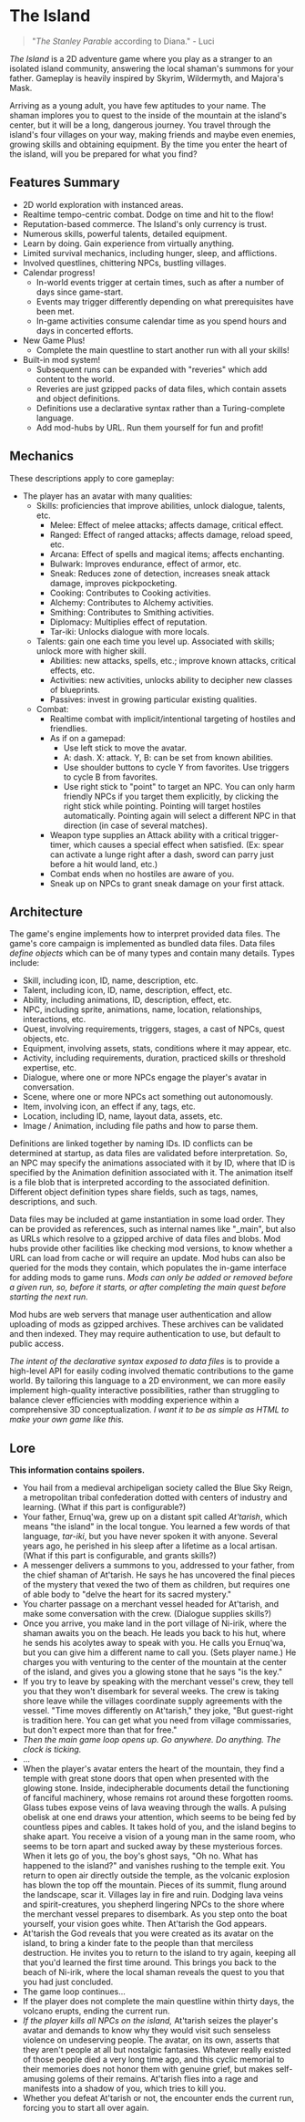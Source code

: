 # The Island

> "*The Stanley Parable* according to Diana." - Luci

*The Island* is a 2D adventure game where you play as a stranger to an isolated island community, answering the local shaman's summons for your father. Gameplay is heavily inspired by Skyrim, Wildermyth, and Majora's Mask.

Arriving as a young adult, you have few aptitudes to your name. The shaman implores you to quest to the inside of the mountain at the island's center, but it will be a long, dangerous journey. You travel through the island's four villages on your way, making friends and maybe even enemies, growing skills and obtaining equipment. By the time you enter the heart of the island, will you be prepared for what you find?

## Features Summary

- 2D world exploration with instanced areas.
- Realtime tempo-centric combat. Dodge on time and hit to the flow!
- Reputation-based commerce. The Island's only currency is trust.
- Numerous skills, powerful talents, detailed equipment.
- Learn by doing. Gain experience from virtually anything.
- Limited survival mechanics, including hunger, sleep, and afflictions.
- Involved questlines, chittering NPCs, bustling villages.
- Calendar progress!
    - In-world events trigger at certain times, such as after a number of days since game-start.
    - Events may trigger differently depending on what prerequisites have been met.
    - In-game activities consume calendar time as you spend hours and days in concerted efforts.
- New Game Plus!
    - Complete the main questline to start another run with all your skills!
- Built-in mod system!
    - Subsequent runs can be expanded with "reveries" which add content to the world.
    - Reveries are just gzipped packs of data files, which contain assets and object definitions.
    - Definitions use a declarative syntax rather than a Turing-complete language.
    - Add mod-hubs by URL. Run them yourself for fun and profit!

## Mechanics

These descriptions apply to core gameplay:

- The player has an avatar with many qualities:
    - Skills: proficiencies that improve abilities, unlock dialogue, talents, etc.
        - Melee: Effect of melee attacks; affects damage, critical effect.
        - Ranged: Effect of ranged attacks; affects damage, reload speed, etc.
        - Arcana: Effect of spells and magical items; affects enchanting.
        - Bulwark: Improves endurance, effect of armor, etc.
        - Sneak: Reduces zone of detection, increases sneak attack damage, improves pickpocketing.
        - Cooking: Contributes to Cooking activities.
        - Alchemy: Contributes to Alchemy activities.
        - Smithing: Contributes to Smithing activities.
        - Diplomacy: Multiplies effect of reputation.
        - Tar-iki: Unlocks dialogue with more locals.
    - Talents: gain one each time you level up. Associated with skills; unlock more with higher skill.
        - Abilities: new attacks, spells, etc.; improve known attacks, critical effects, etc.
        - Activities: new activities, unlocks ability to decipher new classes of blueprints.
        - Passives: invest in growing particular existing qualities.
    - Combat:
        - Realtime combat with implicit/intentional targeting of hostiles and friendlies.
        - As if on a gamepad:
            - Use left stick to move the avatar.
            - A: dash. X: attack. Y, B: can be set from known abilities.
            - Use shoulder buttons to cycle Y from favorites. Use triggers to cycle B from favorites.
            - Use right stick to "point" to target an NPC. You can only harm friendly NPCs if you target them explicitly, by clicking the right stick while pointing. Pointing will target hostiles automatically. Pointing again will select a different NPC in that direction (in case of several matches).
        - Weapon type supplies an Attack ability with a critical trigger-timer, which causes a special effect when satisfied. (Ex: spear can activate a lunge right after a dash, sword can parry just before a hit would land, etc.)
        - Combat ends when no hostiles are aware of you.
        - Sneak up on NPCs to grant sneak damage on your first attack.

## Architecture

The game's engine implements how to interpret provided data files. The game's core campaign is implemented as bundled data files. Data files *define objects* which can be of many types and contain many details. Types include:

- Skill, including icon, ID, name, description, etc.
- Talent, including icon, ID, name, description, effect, etc.
- Ability, including animations, ID, description, effect, etc.
- NPC, including sprite, animations, name, location, relationships, interactions, etc.
- Quest, involving requirements, triggers, stages, a cast of NPCs, quest objects, etc.
- Equipment, involving assets, stats, conditions where it may appear, etc.
- Activity, including requirements, duration, practiced skills or threshold expertise, etc.
- Dialogue, where one or more NPCs engage the player's avatar in conversation.
- Scene, where one or more NPCs act something out autonomously.
- Item, involving icon, an effect if any, tags, etc.
- Location, including ID, name, layout data, assets, etc.
- Image / Animation, including file paths and how to parse them.

Definitions are linked together by naming IDs. ID conflicts can be determined at startup, as data files are validated before interpretation. So, an NPC may specify the animations associated with it by ID, where that ID is specified by the Animation definition associated with it. The animation itself is a file blob that is interpreted according to the associated definition. Different object definition types share fields, such as tags, names, descriptions, and such.

Data files may be included at game instantiation in some load order. They can be provided as references, such as internal names like "_main", but also as URLs which resolve to a gzipped archive of data files and blobs. Mod hubs provide other facilities like checking mod versions, to know whether a URL can load from cache or will require an update. Mod hubs can also be queried for the mods they contain, which populates the in-game interface for adding mods to game runs. *Mods can only be added or removed before a given run, so, before it starts, or after completing the main quest before starting the next run.*

Mod hubs are web servers that manage user authentication and allow uploading of mods as gzipped archives. These archives can be validated and then indexed. They may require authentication to use, but default to public access.

*The intent of the declarative syntax exposed to data files* is to provide a high-level API for easily coding involved thematic contributions to the game world. By tailoring this language to a 2D environment, we can more easily implement high-quality interactive possibilities, rather than struggling to balance clever efficiencies with modding experience within a comprehensive 3D conceptualization. *I want it to be as simple as HTML to make your own game like this.*

## Lore

**This information contains spoilers.**

- You hail from a medieval archipeligan society called the Blue Sky Reign, a metropolitan tribal confederation dotted with centers of industry and learning. (What if this part is configurable?)
- Your father, Ernuq'wa, grew up on a distant spit called *At'tarish*, which means "the island" in the local tongue. You learned a few words of that language, *tar-iki*, but you have never spoken it with anyone. Several years ago, he perished in his sleep after a lifetime as a local artisan. (What if this part is configurable, and grants skills?)
- A messenger delivers a summons to you, addressed to your father, from the chief shaman of At'tarish. He says he has uncovered the final pieces of the mystery that vexed the two of them as children, but requires one of able body to "delve the heart for its sacred mystery."
- You charter passage on a merchant vessel headed for At'tarish, and make some conversation with the crew. (Dialogue supplies skills?)
- Once you arrive, you make land in the port village of Ni-irik, where the shaman awaits you on the beach. He leads you back to his hut, where he sends his acolytes away to speak with you. He calls you Ernuq'wa, but you can give him a different name to call you. (Sets player name.) He charges you with venturing to the center of the mountain at the center of the island, and gives you a glowing stone that he says "is the key."
- If you try to leave by speaking with the merchant vessel's crew, they tell you that they won't disembark for several weeks. The crew is taking shore leave while the villages coordinate supply agreements with the vessel. "Time moves differently on At'tarish," they joke, "But guest-right is tradition here. You can get what you need from village commissaries, but don't expect more than that for free."
- *Then the main game loop opens up. Go anywhere. Do anything. The clock is ticking.*
- ...
- When the player's avatar enters the heart of the mountain, they find a temple with great stone doors that open when presented with the glowing stone. Inside, indecipherable documents detail the functioning of fanciful machinery, whose remains rot around these forgotten rooms. Glass tubes expose veins of lava weaving through the walls. A pulsing obelisk at one end draws your attention, which seems to be being fed by countless pipes and cables. It takes hold of you, and the island begins to shake apart. You receive a vision of a young man in the same room, who seems to be torn apart and sucked away by these mysterious forces. When it lets go of you, the boy's ghost says, "Oh no. What has happened to the island?" and vanishes rushing to the temple exit. You return to open air directly outside the temple, as the volcanic explosion has blown the top off the mountain. Pieces of its summit, flung around the landscape, scar it. Villages lay in fire and ruin. Dodging lava veins and spirit-creatures, you shepherd lingering NPCs to the shore where the merchant vessel prepares to disembark. As you step onto the boat yourself, your vision goes white. Then At'tarish the God appears.
- At'tarish the God reveals that you were created as its avatar on the island, to bring a kinder fate to the people than that merciless destruction. He invites you to return to the island to try again, keeping all that you'd learned the first time around. This brings you back to the beach of Ni-irik, where the local shaman reveals the quest to you that you had just concluded.
- The game loop continues...
- If the player does not complete the main questline within thirty days, the volcano erupts, ending the current run.
- *If the player kills all NPCs on the island,* At'tarish seizes the player's avatar and demands to know why they would visit such senseless violence on undeserving people. The avatar, on its own, asserts that they aren't people at all but nostalgic fantasies. Whatever really existed of those people died a very long time ago, and this cyclic memorial to their memories does not honor them with genuine grief, but makes self-amusing golems of their remains. At'tarish flies into a rage and manifests into a shadow of you, which tries to kill you.
- Whether you defeat At'tarish or not, the encounter ends the current run, forcing you to start all over again.
